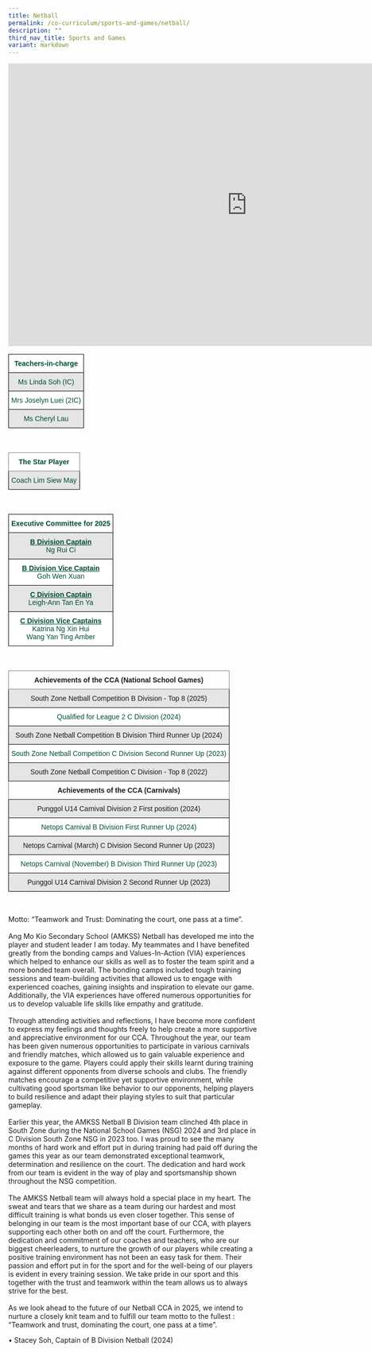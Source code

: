 ```yaml
---
title: Netball
permalink: /co-curriculum/sports-and-games/netball/
description: ""
third_nav_title: Sports and Games
variant: markdown
---
```

<iframe allowfullscreen="true" height="569" width="960" frameborder="0" src="https://docs.google.com/presentation/d/e/2PACX-1vQMXi-FMWx9hKv0WthjRY1q-7Y-o0voGbYj3go__7Q4J7ta5AH0sveshv8CdoFxmI6oBGBjtRGpTAK_/pubembed?start=true&amp;loop=true&amp;delayms=3000"></iframe>

<br>
<style type="text/css">
.tg  {border-collapse:collapse;border-spacing:0;}
.tg td{border-color:black;border-style:solid;border-width:1px;font-family:Arial, sans-serif;font-size:14px;
  overflow:hidden;padding:10px 5px;word-break:normal;}
.tg th{border-color:black;border-style:solid;border-width:1px;font-family:Arial, sans-serif;font-size:14px;
  font-weight:normal;overflow:hidden;padding:10px 5px;word-break:normal;}
.tg .tg-avji{background-color:#FFF;color:#004D2E;font-weight:bold;text-align:center;vertical-align:top}
.tg .tg-bapb{background-color:#E5E5E5;color:#004D2E;text-align:center;vertical-align:middle}
.tg .tg-wpup{background-color:#FFF;color:#004D2E;text-align:center;vertical-align:middle}
</style>
<table class="tg">
<thead>
  <tr>
    <th class="tg-avji">Teachers-in-charge<br></th>
  </tr>
</thead>
<tbody>
  <tr>
    <td class="tg-bapb">Ms Linda Soh (IC)<br></td>
  </tr>
  <tr>
    <td class="tg-wpup">Mrs Joselyn Luei (2IC)<br></td>
  </tr>
	 <tr>
    <td class="tg-bapb">Ms Cheryl Lau<br></td>
  </tr>
</tbody>
</table>
<br>
<style type="text/css">
.tg  {border-collapse:collapse;border-spacing:0;}
.tg td{border-color:black;border-style:solid;border-width:1px;font-family:Arial, sans-serif;font-size:14px;
  overflow:hidden;padding:10px 5px;word-break:normal;}
.tg th{border-color:black;border-style:solid;border-width:1px;font-family:Arial, sans-serif;font-size:14px;
  font-weight:normal;overflow:hidden;padding:10px 5px;word-break:normal;}
.tg .tg-mwif{background-color:#FFF;border-color:inherit;color:#004D2E;font-weight:bold;text-align:center;vertical-align:top}
.tg .tg-bapb{background-color:#E5E5E5;color:#004D2E;text-align:center;vertical-align:middle}
</style>
<table class="tg">
<thead>
  <tr>
    <th class="tg-mwif">The Star Player<br></th>
  </tr>
</thead>
<tbody>
  <tr>
    <td class="tg-bapb">Coach Lim Siew May</td>
  </tr>
</tbody>
</table>
<br>
<style type="text/css">
.tg  {border-collapse:collapse;border-spacing:0;}
.tg td{border-color:black;border-style:solid;border-width:1px;font-family:Arial, sans-serif;font-size:14px;
  overflow:hidden;padding:10px 5px;word-break:normal;}
.tg th{border-color:black;border-style:solid;border-width:1px;font-family:Arial, sans-serif;font-size:14px;
  font-weight:normal;overflow:hidden;padding:10px 5px;word-break:normal;}
.tg .tg-avji{background-color:#FFF;color:#004D2E;font-weight:bold;text-align:center;vertical-align:top}
.tg .tg-ywyw{background-color:#E5E5E5;color:#004D2E;font-weight:bold;text-align:center;text-decoration:underline;vertical-align:top}
.tg .tg-frvs{background-color:#FFF;color:#004D2E;font-weight:bold;text-align:center;text-decoration:underline;vertical-align:top}
</style>
<table class="tg">
<thead>
  <tr>
    <th class="tg-avji">Executive Committee for 2025<br></th>
  </tr>
</thead>
<tbody>
   <tr>
    <td class="tg-bapb"><b><u>B Division Captain</u></b><br><span style="font-weight:400;color:#004D2E">Ng Rui Ci</span></td>
  </tr>
  	<tr>
    <td class="tg-wpup"><b><u>B Division Vice Captain</u></b><br><span style="font-weight:400;color:#004D2E">Goh Wen Xuan</span></td>
  </tr>
  <tr>
		<td class="tg-bapb"><b><u>C Division Captain</u></b><br><span style="font-weight:400;color:#004D2E">Leigh-Ann Tan En Ya</span></td>
  </tr>
	<tr>
		<td class="tg-wpup"><b><u>C Division Vice Captains</u></b><br><span style="font-weight:400;color:#004D2E">Katrina Ng Xin Hui<br>Wang Yan Ting Amber</span></td>
  </tr>
</tbody>
</table>
<br>
<style type="text/css">
.tg  {border-collapse:collapse;border-spacing:0;}
.tg td{border-color:black;border-style:solid;border-width:1px;font-family:Arial, sans-serif;font-size:14px;
  overflow:hidden;padding:10px 5px;word-break:normal;}
.tg th{border-color:black;border-style:solid;border-width:1px;font-family:Arial, sans-serif;font-size:14px;
  font-weight:normal;overflow:hidden;padding:10px 5px;word-break:normal;}
.tg .tg-7btt{border-color:inherit;font-weight:bold;text-align:center;vertical-align:top}
.tg .tg-ymba{background-color:#E5E5E5;text-align:center;vertical-align:middle}
</style>
<table class="tg">
<thead>
  <tr>
    <th class="tg-7btt">Achievements of the CCA (National School Games)<br></th>
  </tr>
</thead>
<tbody>
  <tr>
    <td class="tg-ymba">South Zone Netball Competition B Division - Top 8 (2025)<br></td>
  </tr>
	<tr>
    <td class="tg-wpup"><b></b><span style="font-weight:400;color:#004D2E">Qualified for League 2 C Division (2024) </span></td>
  </tr>
	<tr>
    <td class="tg-ymba">South Zone Netball Competition B Division Third Runner Up (2024)<br></td>
  </tr>
	<tr>
    <td class="tg-wpup"><b></b><span style="font-weight:400;color:#004D2E">South Zone Netball Competition C Division Second Runner Up (2023)</span></td>
  </tr>
	<tr>
    <td class="tg-ymba">South Zone Netball Competition C Division - Top 8 (2022)<br></td>
  </tr>
	<tr>
    <th class="tg-7btt">Achievements of the CCA (Carnivals)<br></th>
  </tr>

</tbody><tbody>
  <tr>
    <td class="tg-ymba">Punggol U14 Carnival Division 2 First position (2024)<br></td>
  </tr>
	<tr>
    <td class="tg-wpup"><b></b><span style="font-weight:400;color:#004D2E">Netops Carnival B Division First Runner Up (2024)</span></td>
  </tr>
	<tr>
    <td class="tg-ymba">Netops Carnival (March) C Division Second Runner Up (2023)<br></td>
  </tr>
	<tr>
    <td class="tg-wpup"><b></b><span style="font-weight:400;color:#004D2E">Netops Carnival (November) B Division Third Runner Up (2023)</span></td>
  </tr>
	<tr>
    <td class="tg-ymba">Punggol U14 Carnival Division 2 Second Runner Up (2023)<br></td>
  </tr>
</tbody>
</table>
<br>

Motto: “Teamwork and Trust: Dominating the court, one pass at a time”. <br><br>
Ang Mo Kio Secondary School (AMKSS) Netball has developed me into the player and student leader I am today. My teammates and I have benefited greatly from the bonding camps and Values-In-Action (VIA) experiences which helped to enhance our skills as well as to foster the team spirit and a more bonded team overall. The bonding camps included tough training sessions and team-building activities that allowed us to engage with experienced coaches, gaining insights and inspiration to elevate our game. Additionally, the VIA experiences have offered numerous opportunities for us to develop valuable life skills like empathy and gratitude.  <br><br>
Through attending activities and reflections, I have become more confident to express my feelings and thoughts freely to help create a more supportive and appreciative environment for our CCA. Throughout the year, our team has been given numerous opportunities to participate in various carnivals and friendly matches, which allowed us to gain valuable experience and exposure to the game. Players could apply their skills learnt during training against different opponents from diverse schools and clubs. The friendly matches encourage a competitive yet supportive environment, while cultivating good sportsman like behavior to our opponents, helping players to build resilience and adapt their playing styles to suit that particular gameplay. <br><br>
Earlier this year, the AMKSS Netball B Division team clinched 4th place in South Zone during the National School Games (NSG) 2024 and 3rd place in C Division South Zone NSG in 2023 too. I was proud to see the many months of hard work and effort put in during training had paid off during the games this year as our team demonstrated exceptional teamwork, determination and resilience on the court. The dedication and hard work from our team is evident in the way of play and sportsmanship shown throughout the NSG competition. <br><br>The AMKSS Netball team will always hold a special place in my heart. The sweat and tears that we share as a team during our hardest and most difficult training is what bonds us even closer together. This sense of belonging in our team is the most important base of our CCA, with players supporting each other both on and off the court. Furthermore, the dedication and commitment of our coaches and teachers, who are our biggest cheerleaders, to nurture the growth of our players while creating a positive training environment has not been an easy task for them. Their passion and effort put in for the sport and for the well-being of our players is evident in every training session. We take pride in our sport and this together with the trust and teamwork within the team allows us to always strive for the best.<br><br>
As we look ahead to the future of our Netball CCA in 2025, we intend to nurture a closely knit team and to fulfill our team motto to the fullest : “Teamwork and trust, dominating the court, one pass at a time”.  <br>

•	Stacey Soh, Captain of B Division Netball (2024)
